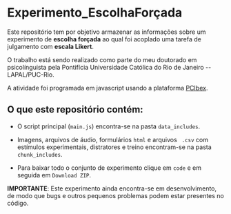 # Experimento_EscolhaForçada
Este repositório tem por objetivo armazenar as informações sobre um experimento de **escolha forçada** ao qual foi acoplado uma tarefa de julgamento com **escala Likert**.

O trabalho está sendo realizado como parte do meu doutorado em psicolínguista pela Pontifícia Universidade Católica do Rio de Janeiro -- LAPAL/PUC-Rio.

A atividade foi programada em javascript usando a plataforma [PCIbex](https://www.pcibex.net/).

## O que este repositório contém:

- O script principal (``main.js``) encontra-se na pasta ``data_includes``.

- Imagens, arquivos de áudio, formulários ``html`` e arquivos `` .csv`` com estímulos experimentais, distratores e treino encontram-se na pasta ``chunk_includes``.

- Para baixar todo o conjunto de experimento clique em ``code`` e em seguida em ``Download ZIP``.

**IMPORTANTE**: Este experimento ainda encontra-se em desenvolvimento, de modo que bugs e outros pequenos problemas podem estar presentes no código.
